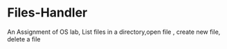 # Files-Handler
An Assignment of OS lab, List files in a directory,open file , create new file, delete a file
